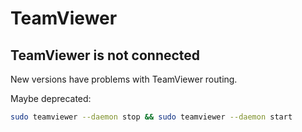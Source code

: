 # TeamViewer

## TeamViewer is not connected

New versions have problems with TeamViewer routing.

Maybe deprecated:

```bash
sudo teamviewer --daemon stop && sudo teamviewer --daemon start
```
